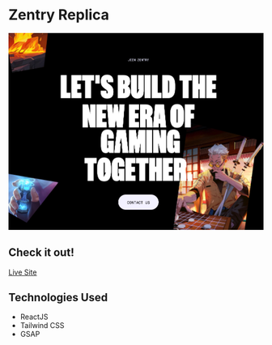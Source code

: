 # Zentry Replica

![banner_image](src/assets/p3.jpg)

## Check it out!
[Live Site](https://zentry-replica.vercel.app//)

## Technologies Used
* ReactJS
* Tailwind CSS
* GSAP